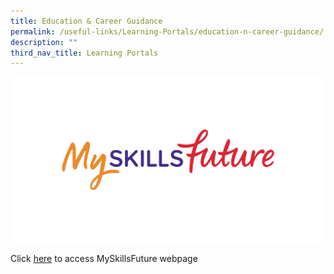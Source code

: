 ```yaml
---
title: Education & Career Guidance
permalink: /useful-links/Learning-Portals/education-n-career-guidance/
description: ""
third_nav_title: Learning Portals
---
```


![](/images/Useful%20Links/skillsfuture_fb_1200by630_w.jpg)

Click <a href ="https://www.myskillsfuture.gov.sg/content/student/en/primary/about/myskillsfuture-for-students.html">here</a> to access MySkillsFuture webpage

